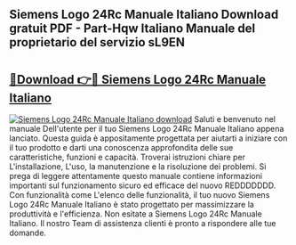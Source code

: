 ## Siemens Logo 24Rc Manuale Italiano Download gratuit PDF - Part-Hqw Italiano Manuale del proprietario del servizio sL9EN

# <h2><a href="http://dfarnp.blite.top/?on=Siemens+Logo+24Rc+Manuale+Italiano">🔗Download 👉🔴 Siemens Logo 24Rc Manuale Italiano</a></h2>

[![Siemens Logo 24Rc Manuale Italiano download](https://i.imgur.com/lujVjoI.png)](http://dfarnp.blite.top/?on=Siemens+Logo+24Rc+Manuale+Italiano)
Saluti e benvenuto nel manuale Dell'utente per il tuo Siemens Logo 24Rc Manuale Italiano appena lanciato. Questa guida è appositamente progettata per aiutarti a iniziare con il tuo prodotto e darti una conoscenza approfondita delle sue caratteristiche, funzioni e capacità. Troverai istruzioni chiare per L'installazione, L'uso, la manutenzione e la risoluzione dei problemi. Si prega di leggere attentamente questo manuale contiene informazioni importanti sul funzionamento sicuro ed efficace del nuovo REDDDDDDD. Con funzionalità come L'elenco delle funzionalità, il tuo nuovo Siemens Logo 24Rc Manuale Italiano è stato progettato per massimizzare la produttività e l'efficienza. Non esitate a Siemens Logo 24Rc Manuale Italiano. Il nostro Team di assistenza clienti è pronto a rispondere alle tue domande.
